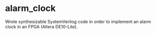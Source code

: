 # alarm_clock
Wrote synthesizable SystemVerilog code in order to implement an alarm clock in an FPGA (Altera DE10-Lite).
